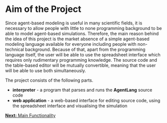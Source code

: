 # Aim of the Project

Since agent-based modeling is useful in many scientific fields, it is necessary to allow people with little to none programming background to be able to model agent-based simulations. Therefore, the main reason behind the idea of this project is the market absence of a simple agent-based modeling language available for everyone including people with non-technical background. Because of that, apart from the programming language itself, the user will be able to use the spreadsheet interface which requires only rudimentary programming knowledge. The source code and the table-based editor will be mutually convertible, meaning that the user will be able to use both simultaneously.

The project consists of the following parts.
- **interpreter** - a program that parses and runs the **AgentLang** source code
- **web application** - a web-based interface for editing source code, using the spreadsheet interface and visualising the simulation

[**Next:** Main Functionality](/documentation/software-specification/main-functionality)